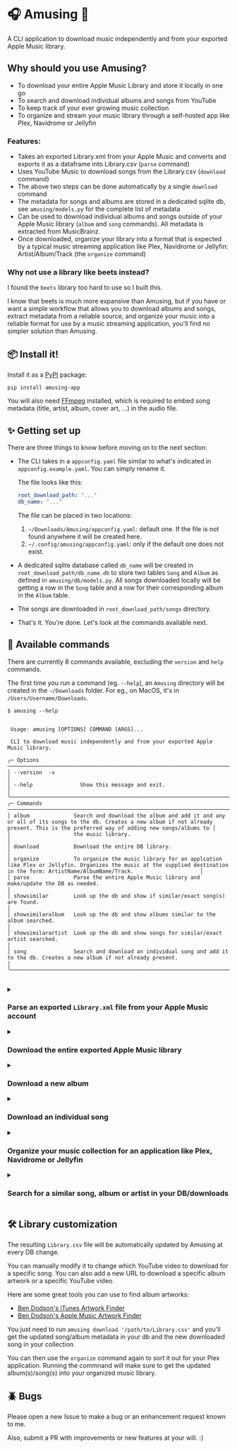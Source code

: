 # 🎧 Amusing 🎸

A CLI application to download music independently and from your exported Apple Music library.

## Why should you use **Amusing**?

- To download your entire Apple Music Library and store it locally in one go
- To search and download individual albums and songs from YouTube
- To keep track of your ever growing music collection
- To organize and stream your music library through a self-hosted app like Plex, Navidrome or Jellyfin

### Features:

- Takes an exported Library.xml from your Apple Music and converts and exports it as a dataframe into Library.csv (`parse` command)
- Uses YouTube Music to download songs from the Library.csv (`download` command)
- The above two steps can be done automatically by a single `download` command
- The metadata for songs and albums are stored in a dedicated sqlite db, see `amusing/models.py` for the complete list of metadata 
- Can be used to download individual albums and songs outside of your Apple Music library (`album` and `song` commands). All metadata is extracted from MusicBrainz.
- Once downloaded, organize your library into a format that is expected by a typical music streaming application like Plex, Navidrome or Jellyfin: Artist/Album/Track (the `organize` command)

### Why not use a library like beets instead?

I found the `beets` library too hard to use so I built this. 

I know that beets is much more expansive than Amusing, but if you have or want a simple workflow that allows you to download albums and songs, extract metadata from a reliable source, and organize your music into a reliable format for use by a music streaming application, you'll find no simpler solution than Amusing. 



## 📦 Install it!

Install it as a [PyPI](https://pypi.org/) package:

```
pip install amusing-app
```

You will also need [FFmpeg](https://ffmpeg.org/) installed, which is required to embed song metadata (title, artist, album, cover art, ...) in the audio file.

## ✨ Getting set up

There are three things to know before moving on to the next section:

- The CLI takes in a `appconfig.yaml` file similar to what's indicated in `appconfig.example.yaml`. You can simply rename it.

  The file looks like this:

  ```yaml
  root_download_path: "..."
  db_name: "..."
  ```

  The file can be placed in two locations:
  1. `~/Downloads/Amusing/appconfig.yaml`: default one. If the file is not found anywhere it will be created here.
  2. `~/.config/amusing/appconfig.yaml`: only if the default one does not exist.

- A dedicated sqlite database called `db_name` will be created in `root_download_path/db_name.db` to store two tables `Song` and `Album` as defined in `amusing/db/models.py`. All songs downloaded locally will be getting a row in the `Song` table and a row for their corresponding album in the `Album` table.
- The songs are downloaded in `root_download_path/songs` directory.
- That's it. You're done. Let's look at the commands available next.

## 💬 Available commands

There are currently 8 commands available, excluding the `version` and `help` commands.

The first time you run a command (eg. `--help`), an `Amusing` directory will be created in the `~/Downloads` folder.
For eg., on MacOS, it's in `/Users/Username/Downloads`.

```console
$ amusing --help

                                                                                                                                                                                                          
 Usage: amusing [OPTIONS] COMMAND [ARGS]...                                                                                                                                                               
                                                                                                                                                                                                          
 CLI to download music independently and from your exported Apple Music library.                                                                                                                          
                                                                                                                                                                                                          
╭─ Options ──────────────────────────────────────────────────────────────────────────────────────────────────────────────────────────────────────────────────────────────────────────────────────────────╮
│ --version  -v                                                                                                                                                                                          │
│ --help               Show this message and exit.                                                                                                                                                       │
╰────────────────────────────────────────────────────────────────────────────────────────────────────────────────────────────────────────────────────────────────────────────────────────────────────────╯
╭─ Commands ─────────────────────────────────────────────────────────────────────────────────────────────────────────────────────────────────────────────────────────────────────────────────────────────╮
│ album              Search and download the album and add it and any or all of its songs to the db. Creates a new album if not already present. This is the preferred way of adding new songs/albums to │
│                    the music library.                                                                                                                                                                  │
│ download           Download the entire DB library.                                                                                                                                                     │
│ organize           To organize the music library for an applcation like Plex or Jellyfin. Organizes the music at the supplied destination in the form: ArtistName/AlbumName/Track.                     │
│ parse              Parse the entire Apple Music library and make/update the DB as needed.                                                                                                              │
│ showsimilar        Look up the db and show if similar/exact song(s) are found.                                                                                                                         │
│ showsimilaralbum   Look up the db and show albums similar to the album searched.                                                                                                                       │
│ showsimilarartist  Look up the db and show songs for similar/exact artist searched.                                                                                                                    │
│ song               Search and download an individual song and add it to the db. Creates a new album if not already present.                                                                            │
╰────────────────────────────────────────────────────────────────────────────────────────────────────────────────────────────────────────────────────────────────────────────────────────────────────────╯


```

<details>

<summary><h3>Parse an exported <code>Library.xml</code> file from your Apple Music account</h3></summary>

You can also use a previously parsed `Library.csv`, that already contains mappings with YouTube video IDs and possible URLs to download custom album artworks.

```console
$ amusing parse --help

 Usage: amusing parse [OPTIONS] LIBRARY_PATH

 Parse the entire Apple Music library and make/update the DB as needed.

╭─ Arguments ───────────────────────────────────────────────────────────────────╮
│ *    library_path      TEXT  The path to the 'Library.xml' or 'Library.csv'   │
│                              exported from Apple Music.                       │
│                              [default: None]                                  │
│                              [required]                                       │
╰───────────────────────────────────────────────────────────────────────────────╯
╭─ Options ─────────────────────────────────────────────────────────────────────╮
│ --help          Show this message and exit.                                   │
╰───────────────────────────────────────────────────────────────────────────────╯

# Example
$ amusing parse 'your/path/to/Library.xml'
```

</details>


<details>

<summary><h3>Download the entire exported Apple Music library</h3></summary>

You can also pass a `Library.xml` or a `Library.csv` file to parse before downloading the songs.

```console
$ amusing download --help

 Usage: amusing download [OPTIONS] [LIBRARY_PATH]

 Download the entire DB library.
 If passed, parse the library and update the DB before download.

╭─ Arguments ───────────────────────────────────────────────────────────────────╮
│   library_path      [LIBRARY_PATH]  The path to the 'Library.xml' or          │
│                                     'Library.csv' exported from Apple Music.  │
╰───────────────────────────────────────────────────────────────────────────────╯
╭─ Options ─────────────────────────────────────────────────────────────────────╮
│ --help          Show this message and exit.                                   │
╰───────────────────────────────────────────────────────────────────────────────╯

# Example
$ amusing download 'your/path/to/Library.xml'

# is equivalent to running
$ amusing parse 'your/path/to/Library.xml'
$ amusing download
```

</details>


<details>
<summary><h3>Download a new album</h3></summary>

This is the recommended way to download a new album. You can choose to download a song or skip it with this method, and it either edits if an existing album is found, or adds a new album. 

```console
$ amusing album --help

                                                                                                                                                                                                         
 Usage: amusing album [OPTIONS]                                                                                                                                                                           
                                                                                                                                                                                                          
 Search and download the album and add it and any or all of its songs to the db. Creates a new album if not already present. This is the preferred way of adding new songs/albums to the music library.   
                                                                                                                                                                                                          
╭─ Options ──────────────────────────────────────────────────────────────────────────────────────────────────────────────────────────────────────────────────────────────────────────────────────────────╮
│ *  --title         TEXT  Title of the album [default: None] [required]                                                                                                                                 │
│    --artist        TEXT  Artist of the album (optional) [default: None]                                                                                                                                │
│    --help                Show this message and exit.                                                                                                                                                   │
╰────────────────────────────────────────────────────────────────────────────────────────────────────────────────────────────────────────────────────────────────────────────────────────────────────────╯

# use it like so:
$ amusing album --title "808s & Heartbreak" --artist "Kanye West"

```

</details>


<details>

<summary><h3>Download an individual song</h3></summary>

```console
$ amusing song --help

Usage: amusing song [OPTIONS]                                                                                                                                                                            
                                                                                                                                                                                                          
 Search and download an individual song and add it to the db. Creates a new album if not already present.                                                                                                 
                                                                                                                                                                                                          
╭─ Options ──────────────────────────────────────────────────────────────────────────────────────────────────────────────────────────────────────────────────────────────────────────────────────────────╮
│ *  --title                   TEXT  Title of the song [default: None] [required]                                                                                                                        │
│    --artist                  TEXT  Artist of the song (optional) [default: None]                                                                                                                       │
│    --album                   TEXT  Album of the song (optional) [default: None]                                                                                                                        │
│    --force     --no-force          Overwrite the song if present. [default: no-force]                                                                                                                  │
│    --help                          Show this message and exit.                                                                                                                                         │
╰────────────────────────────────────────────────────────────────────────────────────────────────────────────────────────────────────────────────────────────────────────────────────────────────────────╯


 
$ amusing song --title "Run" --artist "One Republic" --album "Human"

```

</details>


<details>
<summary><h3>Organize your music collection for an application like Plex, Navidrome or Jellyfin</h3></summary>

This command helps organize your music library in a new place in the format: Artist/Album/Track 

```console

$ amusing organize --help

Usage: amusing organize [OPTIONS] DESTINATION_PATH                                                                                                                                                       
                                                                                                                                                                                                          
 To organize the music library for an applcation like Plex or Jellyfin. Organizes the music at the supplied destination in the form: ArtistName/AlbumName/Track.                                          
                                                                                                                                                                                                          
╭─ Arguments ────────────────────────────────────────────────────────────────────────────────────────────────────────────────────────────────────────────────────────────────────────────────────────────╮
│ *    destination_path      TEXT  The full destination directory path for organized music, can be the path which an application like Plex is expecting. [default: None] [required]                      │
╰────────────────────────────────────────────────────────────────────────────────────────────────────────────────────────────────────────────────────────────────────────────────────────────────────────╯
╭─ Options ──────────────────────────────────────────────────────────────────────────────────────────────────────────────────────────────────────────────────────────────────────────────────────────────╮
│ --help          Show this message and exit.                                                                                                                                                            │
╰────────────────────────────────────────────────────────────────────────────────────────────────────────────────────────────────────────────────────────────────────────────────────────────────────────╯


# use it like so:
$ amusing organize ~/Plex/Media/Music/


```



</details>


<details>

<summary><h3>Search for a similar song, album or artist in your DB/downloads</h3></summary>

```console
$ amusing showsimilar "Someday"

Song to look up:  someday
┏━━━━━━━━━━━━━━━━━━━━━━┳━━━━━━━━━━━━━━━┳━━━━━━━━━━━━━━━━━━━━━━━━━━━━━━━━━━━━━━┓
┃ Song                 ┃ Artist        ┃ Album                                ┃
┡━━━━━━━━━━━━━━━━━━━━━━╇━━━━━━━━━━━━━━━╇━━━━━━━━━━━━━━━━━━━━━━━━━━━━━━━━━━━━━━┩
│ Someday              │ OneRepublic   │ Human (Deluxe)                       │
│ Someday At Christmas │ Justin Bieber │ Under the Mistletoe (Deluxe Edition) │
└──────────────────────┴───────────────┴──────────────────────────────────────┘


$ amusing showsimilarartist "OneRepublic"

Artist to look up:  OneRepublic
┏━━━━━━━━━━━━━━━━━┳━━━━━━━━━━━━━┳━━━━━━━━━━━━━━━━━━━━━━━━━━━━━━━━━━━━━━━━━━━━━━━━━━━┓
┃ Song            ┃ Artist      ┃ Album                                             ┃
┡━━━━━━━━━━━━━━━━━╇━━━━━━━━━━━━━╇━━━━━━━━━━━━━━━━━━━━━━━━━━━━━━━━━━━━━━━━━━━━━━━━━━━┩
│ Run             │ OneRepublic │ Human (Deluxe)                                    │
│ Someday         │ OneRepublic │ Human (Deluxe)                                    │
│ No Vacancy      │ OneRepublic │ No Vacancy - Single                               │
│ RUNAWAY         │ OneRepublic │ RUNAWAY - Single                                  │
│ Sunshine        │ OneRepublic │ Sunshine - Single                                 │
│ I Ain't Worried │ OneRepublic │ Top Gun: Maverick (Music from the Motion Picture) │
│ West Coast      │ OneRepublic │ West Coast - Single                               │
└─────────────────┴─────────────┴───────────────────────────────────────────────────┘


$ amusing showsimilaralbum "Human"

Album to look up:  Human
┏━━━━━━━━━━━━━━━━┳━━━━━━━━━━━━━━━━━┓
┃ Album          ┃ Number of songs ┃
┡━━━━━━━━━━━━━━━━╇━━━━━━━━━━━━━━━━━┩
│ Human (Deluxe) │ 2               │
└────────────────┴─────────────────┘
```

</details>


## 🛠️ Library customization

The resulting `Library.csv` file will be automatically updated by Amusing at every DB change.

You can manually modify it to change which YouTube video to download for a specific song.
You can also add a new URL to download a specific album artwork or a specific YouTube video.

Here are some great tools you can use to find album artworks:
- [Ben Dodson's iTunes Artwork Finder](https://bendodson.com/projects/itunes-artwork-finder/)
- [Ben Dodson's Apple Music Artwork Finder](https://bendodson.com/projects/apple-music-artwork-finder)

You just need to run `amusing download '/path/to/Library.csv'` and you'll get the updated song/album metadata in your db and the new downloaded song in your collection. 

You can then use the `organize` command again to sort it out for your Plex application. Running the commnand will make sure to get the updated album(s)/song(s) into your organized music library. 

## 🪲 Bugs

Please open a new Issue to make a bug or an enhancement request known to me. 

Also, submit a PR with improvements or new features at your will. :)